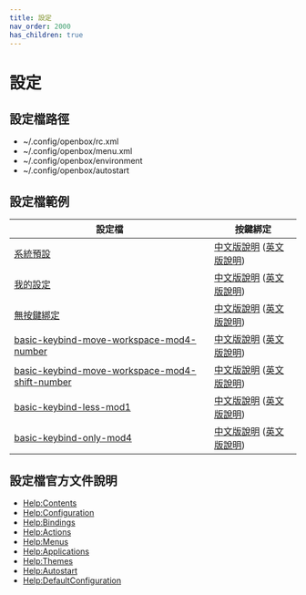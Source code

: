 ```yaml
---
title: 設定
nav_order: 2000
has_children: true
---
```


# 設定


## 設定檔路徑

* ~/.config/openbox/rc.xml
* ~/.config/openbox/menu.xml
* ~/.config/openbox/environment
* ~/.config/openbox/autostart


## 設定檔範例

| 設定檔 | 按鍵綁定 |
| --- | --- |
| [系統預設](https://github.com/samwhelp/note-about-openbox/tree/gh-pages/_demo/config/openbox-config/default) | [中文版說明](https://samwhelp.github.io/note-about-openbox/read/config/default/keybind.html) ([英文版說明](http://openbox.org/wiki/Help:DefaultConfiguration)) |
| [我的設定](https://github.com/samwhelp/note-about-openbox/tree/gh-pages/_demo/config/openbox-config/main) | [中文版說明](https://samwhelp.github.io/note-about-openbox/read/config/main/keybind.html) ([英文版說明](https://github.com/samwhelp/note-about-openbox/blob/gh-pages/_demo/config/openbox-config/main/spec-keybind.md)) |
| [無按鍵綁定](https://github.com/samwhelp/note-about-openbox/tree/gh-pages/_demo/config/openbox-config/basic-no-keybind) | [中文版說明](https://samwhelp.github.io/note-about-openbox/read/config/basic-no-keybind/keybind.html) ([英文版說明](https://github.com/samwhelp/note-about-openbox/blob/gh-pages/_demo/config/openbox-config/basic-no-keybind/spec-keybind.md)) |
| [basic-keybind-move-workspace-mod4-number](https://github.com/samwhelp/note-about-openbox/tree/gh-pages/_demo/config/openbox-config/basic-keybind-move-workspace-mod4-number) | [中文版說明](https://samwhelp.github.io/note-about-openbox/read/config/basic-keybind-move-workspace-mod4-number/keybind.html) ([英文版說明](https://github.com/samwhelp/note-about-openbox/blob/gh-pages/_demo/config/openbox-config/basic-keybind-move-workspace-mod4-number/spec-keybind.md)) |
| [basic-keybind-move-workspace-mod4-shift-number](https://github.com/samwhelp/note-about-openbox/tree/gh-pages/_demo/config/openbox-config/basic-keybind-move-workspace-mod4-shift-number) | [中文版說明](https://samwhelp.github.io/note-about-openbox/read/config/basic-keybind-move-workspace-mod4-shift-number/keybind.html) ([英文版說明](https://github.com/samwhelp/note-about-openbox/blob/gh-pages/_demo/config/openbox-config/basic-keybind-move-workspace-mod4-shift-number/spec-keybind.md)) |
| [basic-keybind-less-mod1](https://github.com/samwhelp/note-about-openbox/tree/gh-pages/_demo/config/openbox-config/basic-keybind-less-mod1) | [中文版說明](https://samwhelp.github.io/note-about-openbox/read/config/basic-keybind-less-mod1/keybind.html) ([英文版說明](https://github.com/samwhelp/note-about-openbox/blob/gh-pages/_demo/config/openbox-config/basic-keybind-less-mod1/spec-keybind.md)) |
| [basic-keybind-only-mod4](https://github.com/samwhelp/note-about-openbox/tree/gh-pages/_demo/config/openbox-config/basic-keybind-only-mod4) | [中文版說明](https://samwhelp.github.io/note-about-openbox/read/config/basic-keybind-only-mod4/keybind.html) ([英文版說明](https://github.com/samwhelp/note-about-openbox/blob/gh-pages/_demo/config/openbox-config/basic-keybind-only-mod4/spec-keybind.md)) |


## 設定檔官方文件說明

* [Help:Contents](http://openbox.org/wiki/Help:Contents)
* [Help:Configuration](http://openbox.org/wiki/Help:Configuration)
* [Help:Bindings](http://openbox.org/wiki/Help:Bindings)
* [Help:Actions](http://openbox.org/wiki/Help:Actions)
* [Help:Menus](http://openbox.org/wiki/Help:Menus)
* [Help:Applications](http://openbox.org/wiki/Help:Applications)
* [Help:Themes](http://openbox.org/wiki/Help:Themes)
* [Help:Autostart](http://openbox.org/wiki/Help:Autostart)
* [Help:DefaultConfiguration](http://openbox.org/wiki/Help:DefaultConfiguration)
